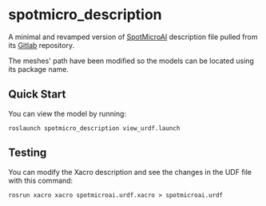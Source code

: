 # spotmicro_description

A minimal and revamped version of [SpotMicroAI](https://spotmicroai.readthedocs.io/en/latest/) description file pulled from its [Gitlab](https://gitlab.com/custom_robots/spotmicroai/simulation) repository.

The meshes' path have been modified so the models can be located using its package name.

## Quick Start

You can view the model by running:

    roslaunch spotmicro_description view_urdf.launch

## Testing

You can modify the Xacro description and see the changes in the UDF file with this command:

    rosrun xacro xacro spotmicroai.urdf.xacro > spotmicroai.urdf
